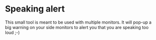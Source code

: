 # Speaking alert
This small tool is meant to be used with multiple monitors. It will pop-up a big warning on your side monitors to alert you that you are speaking too loud ;-)
